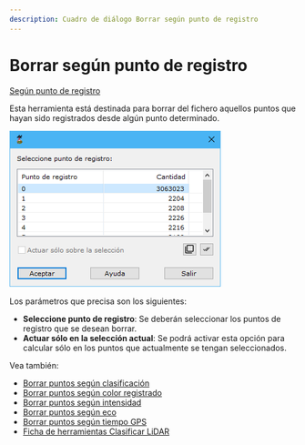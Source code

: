 ```yaml
---
description: Cuadro de diálogo Borrar según punto de registro
---
```


# Borrar según punto de registro

[Según punto de registro](/mdtopx/modulo-laser/segun-punto-de-registro/)

Esta herramienta está destinada para borrar del fichero aquellos puntos que hayan sido registrados desde algún punto determinado.

![Cuadro de diálogo según punto de registro](../../../.gitbook/assets/image-137.png)

Los parámetros que precisa son los siguientes:

* **Seleccione punto de registro**: Se deberán seleccionar los puntos de registro que se desean borrar.
* **Actuar sólo en la selección actual**: Se podrá activar esta opción para calcular sólo en los puntos que actualmente se tengan seleccionados.

Vea también:

* [Borrar puntos según clasificación](../segun-clasificacion-lidar/borrar-segun-clasificacion.md)
* [Borrar puntos según color registrado](../segun-color-registrado/borrar-segun-color-registrado.md)
* [Borrar puntos según intensidad](../segun-intensidad/borrar-segun-intensidad.md)
* [Borrar puntos según eco](../segun-eco-lidar/borrar-segun-eco.md)
* [Borrar puntos según tiempo GPS](../segun-tiempo-gps/borrar-segun-tiempo-gps.md)
* [Ficha de herramientas Clasificar LiDAR](/mdtopx/fichas-de-herramientas/ficha-de-herramientas-clasificar-lidar.md)
